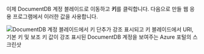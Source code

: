   이제 DocumentDB 계정 블레이드로 이동하고 **키**를 클릭합니다. 다음으로 만들 웹 응용 프로그램에서 이러한 값을 사용합니다.

![DocumentDB 계정 블레이드에서 키 단추가 강조 표시되고 키 블레이드에서 URI, 기본 키 및 보조 키 값이 강조 표시된 DocumentDB 계정을 보여주는 Azure 포털의 스크린샷](./media/cosmos-db-keys/keys.png)

